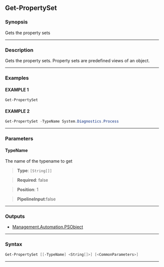 
Get-PropertySet
---------------
### Synopsis
Gets the property sets

---
### Description

Gets the property sets.  Property sets are predefined views of an object.

---
### Examples
#### EXAMPLE 1
```PowerShell
Get-PropertySet
```

#### EXAMPLE 2
```PowerShell
Get-PropertySet -TypeName System.Diagnostics.Process
```

---
### Parameters
#### **TypeName**

The name of the typename to get



> **Type**: ```[String[]]```

> **Required**: false

> **Position**: 1

> **PipelineInput**:false



---
### Outputs
* [Management.Automation.PSObject](https://learn.microsoft.com/en-us/dotnet/api/System.Management.Automation.PSObject)




---
### Syntax
```PowerShell
Get-PropertySet [[-TypeName] <String[]>] [<CommonParameters>]
```
---


